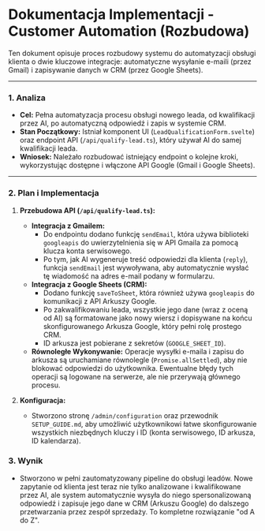# Dokumentacja Implementacji - Customer Automation (Rozbudowa)

Ten dokument opisuje proces rozbudowy systemu do automatyzacji obsługi klienta o dwie kluczowe integracje: automatyczne wysyłanie e-maili (przez Gmail) i zapisywanie danych w CRM (przez Google Sheets).

---

### 1. Analiza

*   **Cel:** Pełna automatyzacja procesu obsługi nowego leada, od kwalifikacji przez AI, po automatyczną odpowiedź i zapis w systemie CRM.
*   **Stan Początkowy:** Istniał komponent UI (`LeadQualificationForm.svelte`) oraz endpoint API (`/api/qualify-lead.ts`), który używał AI do samej kwalifikacji leada.
*   **Wniosek:** Należało rozbudować istniejący endpoint o kolejne kroki, wykorzystując dostępne i włączone API Google (Gmail i Google Sheets).

---

### 2. Plan i Implementacja

1.  **Przebudowa API (`/api/qualify-lead.ts`):**
    *   **Integracja z Gmailem:**
        *   Do endpointu dodano funkcję `sendEmail`, która używa biblioteki `googleapis` do uwierzytelnienia się w API Gmaila za pomocą klucza konta serwisowego.
        *   Po tym, jak AI wygeneruje treść odpowiedzi dla klienta (`reply`), funkcja `sendEmail` jest wywoływana, aby automatycznie wysłać tę wiadomość na adres e-mail podany w formularzu.
    *   **Integracja z Google Sheets (CRM):**
        *   Dodano funkcję `saveToSheet`, która również używa `googleapis` do komunikacji z API Arkuszy Google.
        *   Po zakwalifikowaniu leada, wszystkie jego dane (wraz z oceną od AI) są formatowane jako nowy wiersz i dopisywane na końcu skonfigurowanego Arkusza Google, który pełni rolę prostego CRM.
        *   ID arkusza jest pobierane z sekretów (`GOOGLE_SHEET_ID`).
    *   **Równoległe Wykonywanie:** Operacje wysyłki e-maila i zapisu do arkusza są uruchamiane równolegle (`Promise.allSettled`), aby nie blokować odpowiedzi do użytkownika. Ewentualne błędy tych operacji są logowane na serwerze, ale nie przerywają głównego procesu.

2.  **Konfiguracja:**
    *   Stworzono stronę `/admin/configuration` oraz przewodnik `SETUP_GUIDE.md`, aby umożliwić użytkownikowi łatwe skonfigurowanie wszystkich niezbędnych kluczy i ID (konta serwisowego, ID arkusza, ID kalendarza).

### 3. Wynik

*   Stworzono w pełni zautomatyzowany pipeline do obsługi leadów. Nowe zapytanie od klienta jest teraz nie tylko analizowane i kwalifikowane przez AI, ale system automatycznie wysyła do niego spersonalizowaną odpowiedź i zapisuje jego dane w CRM (Arkuszu Google) do dalszego przetwarzania przez zespół sprzedaży. To kompletne rozwiązanie "od A do Z".